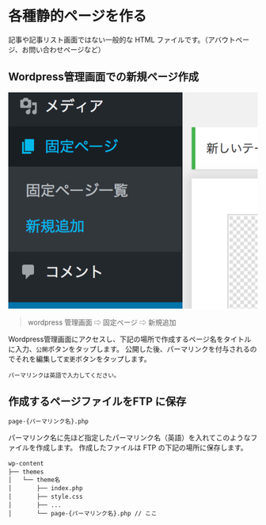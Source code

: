 # 各種静的ページを作る

記事や記事リスト画面ではない一般的な HTML ファイルです。（アバウトページ、お問い合わせページなど）

## Wordpress管理画面での新規ページ作成

![](/docs/static-pages-01.png)

> wordpress 管理画面 ⇨ 固定ページ ⇨ 新規追加

Wordpress管理画面にアクセスし、下記の場所で作成するページ名をタイトルに入力、`公開`ボタンをタップします。
公開した後、パーマリンクを付与されるのでそれを編集して`変更`ボタンをタップします。

```
パーマリンクは英語で入力してください。
```

## 作成するページファイルをFTP に保存

```bash
page-{パーマリンク名}.php
```
パーマリンク名に先ほど指定したパーマリンク名（英語）を入れてこのようなファイルを作成します。
作成したファイルは FTP の下記の場所に保存します。

```bash
wp-content
├── themes
│   └── theme名
│       ├── index.php
│       ├── style.css
│       ├── ...
│       └── page-{パーマリンク名}.php // ここ
```
